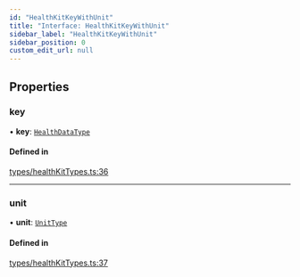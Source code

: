 ```yaml
---
id: "HealthKitKeyWithUnit"
title: "Interface: HealthKitKeyWithUnit"
sidebar_label: "HealthKitKeyWithUnit"
sidebar_position: 0
custom_edit_url: null
---
```


## Properties

### key

• **key**: [`HealthDataType`](../enums/HealthDataType.md)

#### Defined in

[types/healthKitTypes.ts:36](https://github.com/rn-fitness-tracker/rn-fitness-tracker/blob/a4a790c/src/types/healthKitTypes.ts#L36)

___

### unit

• **unit**: [`UnitType`](../enums/UnitType.md)

#### Defined in

[types/healthKitTypes.ts:37](https://github.com/rn-fitness-tracker/rn-fitness-tracker/blob/a4a790c/src/types/healthKitTypes.ts#L37)
